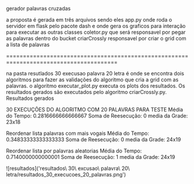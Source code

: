 gerador palavras cruzadas

a proposta é gerada em três arquivos sendo eles
app.py onde roda o servidor em flask pelo pacote dash e onde gera os graficos para interação para executar as outras classes 
coletor.py que será responsavel por pegar as palavras dentro do bucket 
criarCrossly responsavel por criar o grid com a lista de palavras 


=======================================================================================

na pasta resutlados 30 execusao palavra 20 letra
é onde se encontra dois algoritmos para fazer as validações do algoritmo que cria a grid com as palavras.
o algoritmo executar_plot.py executa os plots dos resultados. Os resultados gerados são executados pelo algoritmo criarCrossly.py.
Resultados gerados 

30 EXECUÇÕES DO ALGORITMO COM 20 PALAVRAS PARA TESTE
Média do Tempo: 0.2816666666666667
Soma de Reesecução: 0
media da Grade: 23x18

Reordenar lista palavras com mais vogais
Média do Tempo: 0.34833333333333333
Soma de Reesecução: 0
media da Grade: 24x19

Reordenar lista por palavras aleatorias
Média do Tempo: 0.7140000000000001
Soma de Reesecução: 1
media da Grade: 24x19

![resultados]('resultados\ 30\ excusao\ palavra\ 20\ letra/resultados_30_execucoes_20_palavras.png')
